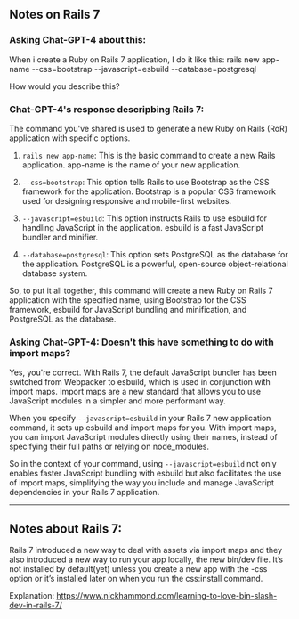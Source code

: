 ## Notes on Rails 7

### Asking Chat-GPT-4 about this:
When i create a Ruby on Rails 7 application, I do it like this:
rails new app-name --css=bootstrap --javascript=esbuild --database=postgresql

How would you describe this?

### Chat-GPT-4's response descripbing Rails 7:
The command you've shared is used to generate a new Ruby on Rails (RoR) application with specific options.

1. ```rails new app-name```: This is the basic command to create a new Rails application. app-name is the name of your new application.

2. ```--css=bootstrap```: This option tells Rails to use Bootstrap as the CSS framework for the application. Bootstrap is a popular CSS framework used for designing responsive and mobile-first websites.

3. ```--javascript=esbuild```: This option instructs Rails to use esbuild for handling JavaScript in the application. esbuild is a fast JavaScript bundler and minifier.

4. ```--database=postgresql```: This option sets PostgreSQL as the database for the application. PostgreSQL is a powerful, open-source object-relational database system.

So, to put it all together, this command will create a new Ruby on Rails 7 application with the specified name, using Bootstrap for the CSS framework, esbuild for JavaScript bundling and minification, and PostgreSQL as the database.

### Asking Chat-GPT-4: Doesn't this have something to do with import maps?

Yes, you're correct. With Rails 7, the default JavaScript bundler has been switched from Webpacker to esbuild, which is used in conjunction with import maps. Import maps are a new standard that allows you to use JavaScript modules in a simpler and more performant way.

When you specify ```--javascript=esbuild``` in your Rails 7 new application command, it sets up esbuild and import maps for you. With import maps, you can import JavaScript modules directly using their names, instead of specifying their full paths or relying on node_modules.

So in the context of your command, using ```--javascript=esbuild``` not only enables faster JavaScript bundling with esbuild but also facilitates the use of import maps, simplifying the way you include and manage JavaScript dependencies in your Rails 7 application.

---

## Notes about Rails 7:

Rails 7 introduced a new way to deal with assets via import maps and they also introduced a new way to run your app locally, the new bin/dev file. It’s not installed by default(yet) unless you create a new app with the -css option or it’s installed later on when you run the css:install command.

Explanation: https://www.nickhammond.com/learning-to-love-bin-slash-dev-in-rails-7/